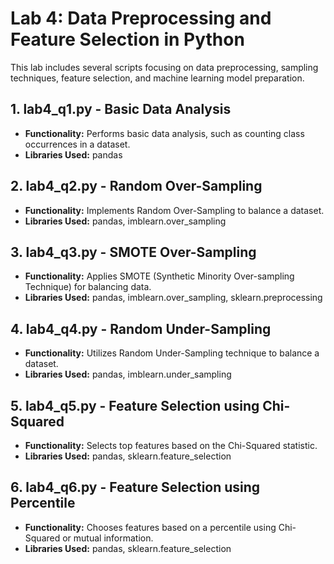 # Lab 4: Data Preprocessing and Feature Selection in Python

This lab includes several scripts focusing on data preprocessing, sampling techniques, feature selection, and machine learning model preparation.

## 1. lab4_q1.py - Basic Data Analysis

- **Functionality:** Performs basic data analysis, such as counting class occurrences in a dataset.
- **Libraries Used:** pandas

## 2. lab4_q2.py - Random Over-Sampling

- **Functionality:** Implements Random Over-Sampling to balance a dataset.
- **Libraries Used:** pandas, imblearn.over_sampling

## 3. lab4_q3.py - SMOTE Over-Sampling

- **Functionality:** Applies SMOTE (Synthetic Minority Over-sampling Technique) for balancing data.
- **Libraries Used:** pandas, imblearn.over_sampling, sklearn.preprocessing

## 4. lab4_q4.py - Random Under-Sampling

- **Functionality:** Utilizes Random Under-Sampling technique to balance a dataset.
- **Libraries Used:** pandas, imblearn.under_sampling

## 5. lab4_q5.py - Feature Selection using Chi-Squared

- **Functionality:** Selects top features based on the Chi-Squared statistic.
- **Libraries Used:** pandas, sklearn.feature_selection

## 6. lab4_q6.py - Feature Selection using Percentile

- **Functionality:** Chooses features based on a percentile using Chi-Squared or mutual information.
- **Libraries Used:** pandas, sklearn.feature_selection
